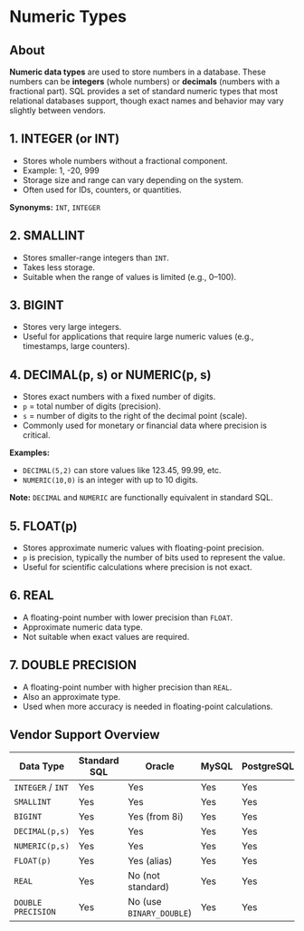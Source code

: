 # Numeric Types

## About

**Numeric data types** are used to store numbers in a database. These numbers can be **integers** (whole numbers) or **decimals** (numbers with a fractional part). SQL provides a set of standard numeric types that most relational databases support, though exact names and behavior may vary slightly between vendors.

## 1. **INTEGER (or INT)**

* Stores whole numbers without a fractional component.
* Example: 1, -20, 999
* Storage size and range can vary depending on the system.
* Often used for IDs, counters, or quantities.

**Synonyms:** `INT`, `INTEGER`

## 2. **SMALLINT**

* Stores smaller-range integers than `INT`.
* Takes less storage.
* Suitable when the range of values is limited (e.g., 0–100).

## 3. **BIGINT**

* Stores very large integers.
* Useful for applications that require large numeric values (e.g., timestamps, large counters).

## 4. **DECIMAL(p, s)** or **NUMERIC(p, s)**

* Stores exact numbers with a fixed number of digits.
* `p` = total number of digits (precision).
* `s` = number of digits to the right of the decimal point (scale).
* Commonly used for monetary or financial data where precision is critical.

**Examples:**

* `DECIMAL(5,2)` can store values like 123.45, 99.99, etc.
* `NUMERIC(10,0)` is an integer with up to 10 digits.

**Note:** `DECIMAL` and `NUMERIC` are functionally equivalent in standard SQL.

## 5. **FLOAT(p)**

* Stores approximate numeric values with floating-point precision.
* `p` is precision, typically the number of bits used to represent the value.
* Useful for scientific calculations where precision is not exact.

## 6. **REAL**

* A floating-point number with lower precision than `FLOAT`.
* Approximate numeric data type.
* Not suitable when exact values are required.

## 7. **DOUBLE PRECISION**

* A floating-point number with higher precision than `REAL`.
* Also an approximate type.
* Used when more accuracy is needed in floating-point calculations.

## Vendor Support Overview

<table><thead><tr><th width="151.81640625">Data Type</th><th width="119.9765625">Standard SQL</th><th>Oracle</th><th width="89.375">MySQL</th><th width="111.34375">PostgreSQL</th><th>SQL Server</th></tr></thead><tbody><tr><td><code>INTEGER</code> / <code>INT</code></td><td>Yes</td><td>Yes</td><td>Yes</td><td>Yes</td><td>Yes</td></tr><tr><td><code>SMALLINT</code></td><td>Yes</td><td>Yes</td><td>Yes</td><td>Yes</td><td>Yes</td></tr><tr><td><code>BIGINT</code></td><td>Yes</td><td>Yes (from 8i)</td><td>Yes</td><td>Yes</td><td>Yes</td></tr><tr><td><code>DECIMAL(p,s)</code></td><td>Yes</td><td>Yes</td><td>Yes</td><td>Yes</td><td>Yes</td></tr><tr><td><code>NUMERIC(p,s)</code></td><td>Yes</td><td>Yes</td><td>Yes</td><td>Yes</td><td>Yes</td></tr><tr><td><code>FLOAT(p)</code></td><td>Yes</td><td>Yes (alias)</td><td>Yes</td><td>Yes</td><td>Yes</td></tr><tr><td><code>REAL</code></td><td>Yes</td><td>No (not standard)</td><td>Yes</td><td>Yes</td><td>Yes</td></tr><tr><td><code>DOUBLE PRECISION</code></td><td>Yes</td><td>No (use <code>BINARY_DOUBLE</code>)</td><td>Yes</td><td>Yes</td><td>Yes (<code>FLOAT(53)</code>)</td></tr></tbody></table>
